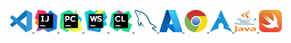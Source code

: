 <a href="https://code.visualstudio.com/" target="_blank" rel="noreferrer"> <img src="https://github.com/xiaochuanwu/xiaochuanwu/blob/main/img/visual-studio-code.svg" alt="Visual Studio Code" width="40" height="40"/> </a>
<a href="https://www.jetbrains.com/idea/" target="_blank" rel="noreferrer"> <img src="https://github.com/xiaochuanwu/xiaochuanwu/blob/main/img/intellij-idea.svg" alt="IntelliJ IDEA" width="40" height="40"/> </a>
<a href="https://www.jetbrains.com/pycharm/" target="_blank" rel="noreferrer"> <img src="https://github.com/xiaochuanwu/xiaochuanwu/blob/main/img/pycharm.svg" alt="PyCharm" width="40" height="40"/> </a>
<a href="https://www.jetbrains.com/webstorm/" target="_blank" rel="noreferrer"> <img src="https://github.com/xiaochuanwu/xiaochuanwu/blob/main/img/webstorm.svg" alt="WebStorm" width="40" height="40"/> </a>
<a href="https://www.jetbrains.com/clion/" target="_blank" rel="noreferrer"> <img src="https://github.com/xiaochuanwu/xiaochuanwu/blob/main/img/clion.svg" alt="Clion" width="40" height="40"/> </a>
<a href="https://www.mysql.com/" target="_blank" rel="noreferrer"> <img src="https://github.com/xiaochuanwu/xiaochuanwu/blob/main/img/mysql.svg" alt="MySQL" width="40" height="40"/> </a>
<a href="https://azure.microsoft.com/" target="_blank" rel="noreferrer"> <img src="https://github.com/xiaochuanwu/xiaochuanwu/blob/main/img/azure.svg" alt="Azure" width="40" height="40"/> </a>
<a href="https://www.google.com/intl/zh-CN/chrome/" target="_blank" rel="noreferrer"> <img src="https://github.com/xiaochuanwu/xiaochuanwu/blob/main/img/chrome.svg" alt="Chrome" width="40" height="40"/> </a>
<a href="https://archlinux.org/" target="_blank" rel="noreferrer"> <img src="https://github.com/xiaochuanwu/xiaochuanwu/blob/main/img/archlinux.svg" alt="Arch Linux" width="40" height="40"/> </a>
<a href="https://www.java.com/" target="_blank" rel="noreferrer"> <img src="https://github.com/xiaochuanwu/xiaochuanwu/blob/main/img/java.svg" alt="Java" width="40" height="40"/> </a>
<a href="https://developer.apple.com/swift/" target="_blank" rel="noreferrer"> <img src="https://github.com/xiaochuanwu/xiaochuanwu/blob/main/img/swift.svg" alt="Swift" width="40" height="40"/> </a>

